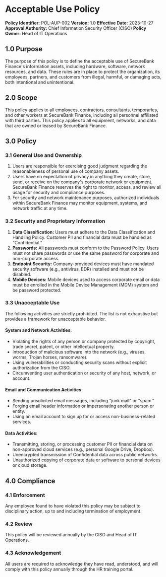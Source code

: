 # Acceptable Use Policy

**Policy Identifier:** POL-AUP-002
**Version:** 1.0
**Effective Date:** 2023-10-27
**Approval Authority:** Chief Information Security Officer (CISO)
**Policy Owner:** Head of IT Operations

## 1.0 Purpose
The purpose of this policy is to define the acceptable use of SecureBank Finance's information assets, including hardware, software, network resources, and data. These rules are in place to protect the organization, its employees, partners, and customers from illegal, harmful, or damaging acts, both intentional and unintentional.

## 2.0 Scope
This policy applies to all employees, contractors, consultants, temporaries, and other workers at SecureBank Finance, including all personnel affiliated with third parties. This policy applies to all equipment, networks, and data that are owned or leased by SecureBank Finance.

## 3.0 Policy

### 3.1 General Use and Ownership
1.  Users are responsible for exercising good judgment regarding the reasonableness of personal use of company assets.
2.  Users have no expectation of privacy in anything they create, store, send, or receive on the company's corporate network or equipment. SecureBank Finance reserves the right to monitor, access, and review all usage for security and compliance purposes.
3.  For security and network maintenance purposes, authorized individuals within SecureBank Finance may monitor equipment, systems, and network traffic at any time.

### 3.2 Security and Proprietary Information
1.  **Data Classification:** Users must adhere to the Data Classification and Handling Policy. Customer PII and financial data must be handled as "Confidential."
2.  **Passwords:** All passwords must conform to the Password Policy. Users must not share passwords or use the same password for corporate and non-corporate access.
3.  **Endpoint Security:** Company-provided devices must have mandated security software (e.g., antivirus, EDR) installed and must not be disabled.
4.  **Mobile Devices:** Mobile devices used to access corporate email or data must be enrolled in the Mobile Device Management (MDM) system and be password protected.

### 3.3 Unacceptable Use
The following activities are strictly prohibited. The list is not exhaustive but provides a framework for unacceptable behavior.

#### System and Network Activities:
*   Violating the rights of any person or company protected by copyright, trade secret, patent, or other intellectual property.
*   Introduction of malicious software into the network (e.g., viruses, worms, Trojan horses, ransomware).
*   Using vulnerabilities or conducting security scans without explicit authorization from the CISO.
*   Circumventing user authentication or security of any host, network, or account.

#### Email and Communication Activities:
*   Sending unsolicited email messages, including "junk mail" or "spam."
*   Forging email header information or impersonating another person or entity.
*   Using an email account to sign up for or access non-business-related services.

#### Data Activities:
*   Transmitting, storing, or processing customer PII or financial data on non-approved cloud services (e.g., personal Google Drive, Dropbox).
*   Unencrypted transmission of Confidential data across public networks.
*   Unauthorized copying of corporate data or software to personal devices or cloud storage.

## 4.0 Compliance
### 4.1 Enforcement
Any employee found to have violated this policy may be subject to disciplinary action, up to and including termination of employment.

### 4.2 Review
This policy will be reviewed annually by the CISO and Head of IT Operations.

### 4.3 Acknowledgement
All users are required to acknowledge they have read, understood, and will comply with this policy annually through the HR training portal.